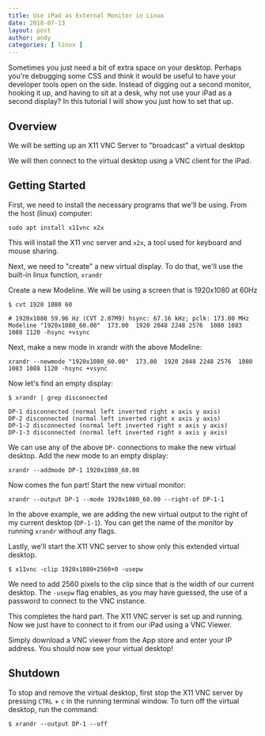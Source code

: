 ```yaml
---
title: Use iPad as External Monitor in Linux
date: 2018-07-13
layout: post
author: andy
categories: [ linux ] 
---
```


Sometimes you just need a bit of extra space on your desktop. Perhaps you're debugging some CSS and think it would be useful to have your developer tools open on the side.  Instead of digging out a second monitor, hooking it up, and having to sit at a desk, why not use your iPad as a second display?  In this tutorial I will show you just how to set that up.

## Overview

We will be setting up an X11 VNC Server to "broadcast" a virtual desktop

We will then connect to the virtual desktop using a VNC client for the iPad.

## Getting Started

First, we need to install the necessary programs that we'll be using. From the host (linux) computer:

```
sudo apt install x11vnc x2x
```

This will install the X11 vnc server and `x2x`, a tool used for keyboard and mouse sharing.

Next, we need to "create" a new virtual display. To do that, we'll use the built-in linux function, `xrandr`

Create a new Modeline. We will be using a screen that is 1920x1080 at 60Hz

```
$ cvt 1920 1080 60

# 1920x1080 59.96 Hz (CVT 2.07M9) hsync: 67.16 kHz; pclk: 173.00 MHz
Modeline "1920x1080_60.00"  173.00  1920 2048 2248 2576  1080 1083 1088 1120 -hsync +vsync
```

Next, make a new mode in xrandr with the above Modeline:

```
xrandr --newmode "1920x1080_60.00"  173.00  1920 2048 2248 2576  1080 1083 1088 1120 -hsync +vsync
```

Now let's find an empty display:

```
$ xrandr | grep disconnected

DP-1 disconnected (normal left inverted right x axis y axis)
DP-2 disconnected (normal left inverted right x axis y axis)
DP-1-2 disconnected (normal left inverted right x axis y axis)
DP-1-3 disconnected (normal left inverted right x axis y axis)
```

We can use any of the above `DP-` connections to make the new virtual desktop. Add the new mode to an empty display:

```
xrandr --addmode DP-1 1920x1080_60.00
```

Now comes the fun part!  Start the new virtual monitor:

```
xrandr --output DP-1 --mode 1920x1080_60.00 --right-of DP-1-1
```

In the above example, we are adding the new virtual output to the right of my current desktop (`DP-1-1`).  You can get the name of the monitor by running `xrandr` without any flags.

Lastly, we'll start the X11 VNC server to show only this extended virtual desktop.

```
$ x11vnc -clip 1920x1080+2560+0 -usepw
```

We need to add 2560 pixels to the clip since that is the width of our current desktop. The `-usepw` flag enables, as you may have guessed, the use of a password to connect to the VNC instance.

This completes the hard part. The X11 VNC server is set up and running. Now we just have to connect to it from our iPad using a VNC Viewer.

Simply download a VNC viewer from the App store and enter your IP address. You should now see your virtual desktop!

## Shutdown

To stop and remove the virtual desktop, first stop the X11 VNC server by pressing `CTRL` + `c` in the running terminal window. To turn off the virtual desktop, run the command:

```
$ xrandr --output DP-1 --off
```